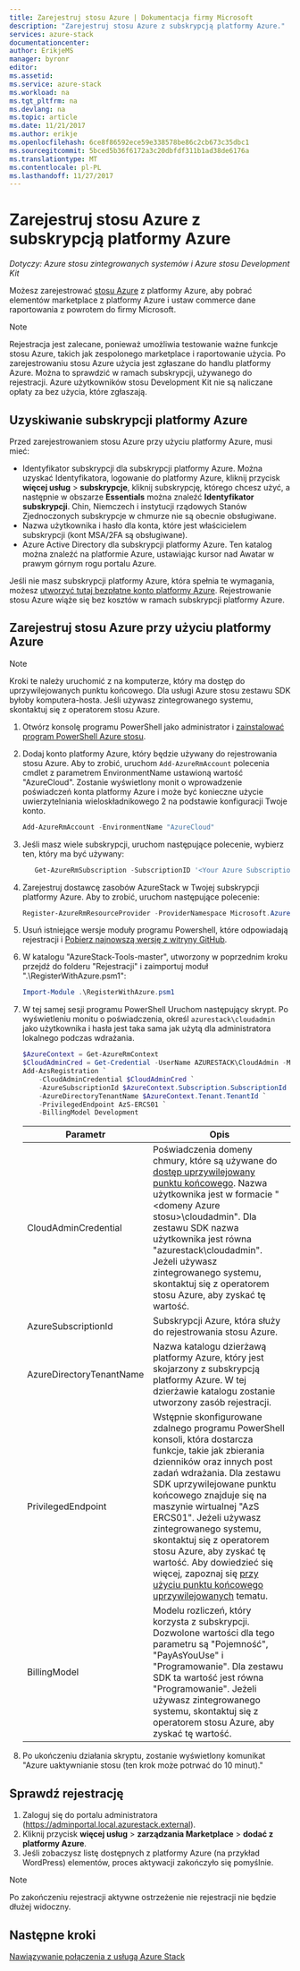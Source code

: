 ```yaml
---
title: Zarejestruj stosu Azure | Dokumentacja firmy Microsoft
description: "Zarejestruj stosu Azure z subskrypcją platformy Azure."
services: azure-stack
documentationcenter: 
author: ErikjeMS
manager: byronr
editor: 
ms.assetid: 
ms.service: azure-stack
ms.workload: na
ms.tgt_pltfrm: na
ms.devlang: na
ms.topic: article
ms.date: 11/21/2017
ms.author: erikje
ms.openlocfilehash: 6ce8f86592ece59e338578be86c2cb673c35dbc1
ms.sourcegitcommit: 5bced5b36f6172a3c20dbfdf311b1ad38de6176a
ms.translationtype: MT
ms.contentlocale: pl-PL
ms.lasthandoff: 11/27/2017
---
```

# <a name="register-azure-stack-with-your-azure-subscription"></a>Zarejestruj stosu Azure z subskrypcją platformy Azure

*Dotyczy: Azure stosu zintegrowanych systemów i Azure stosu Development Kit*

Możesz zarejestrować [stosu Azure](azure-stack-poc.md) z platformy Azure, aby pobrać elementów marketplace z platformy Azure i ustaw commerce dane raportowania z powrotem do firmy Microsoft. 

> [!NOTE]
>Rejestracja jest zalecane, ponieważ umożliwia testowanie ważne funkcje stosu Azure, takich jak zespolonego marketplace i raportowanie użycia. Po zarejestrowaniu stosu Azure użycia jest zgłaszane do handlu platformy Azure. Można to sprawdzić w ramach subskrypcji, używanego do rejestracji. Azure użytkowników stosu Development Kit nie są naliczane opłaty za bez użycia, które zgłaszają.
>


## <a name="get-azure-subscription"></a>Uzyskiwanie subskrypcji platformy Azure

Przed zarejestrowaniem stosu Azure przy użyciu platformy Azure, musi mieć:

- Identyfikator subskrypcji dla subskrypcji platformy Azure. Można uzyskać Identyfikatora, logowanie do platformy Azure, kliknij przycisk **więcej usług** > **subskrypcje**, kliknij subskrypcję, którego chcesz użyć, a następnie w obszarze **Essentials** można znaleźć **Identyfikator subskrypcji**. Chin, Niemczech i instytucji rządowych Stanów Zjednoczonych subskrypcje w chmurze nie są obecnie obsługiwane.
- Nazwa użytkownika i hasło dla konta, które jest właścicielem subskrypcji (kont MSA/2FA są obsługiwane).
- Azure Active Directory dla subskrypcji platformy Azure. Ten katalog można znaleźć na platformie Azure, ustawiając kursor nad Awatar w prawym górnym rogu portalu Azure. 

Jeśli nie masz subskrypcji platformy Azure, która spełnia te wymagania, możesz [utworzyć tutaj bezpłatne konto platformy Azure](https://azure.microsoft.com/en-us/free/?b=17.06). Rejestrowanie stosu Azure wiąże się bez kosztów w ramach subskrypcji platformy Azure.


## <a name="register-azure-stack-with-azure"></a>Zarejestruj stosu Azure przy użyciu platformy Azure

> [!NOTE]
> Kroki te należy uruchomić z na komputerze, który ma dostęp do uprzywilejowanych punktu końcowego. Dla usługi Azure stosu zestawu SDK byłoby komputera-hosta. Jeśli używasz zintegrowanego systemu, skontaktuj się z operatorem stosu Azure.
>

1. Otwórz konsolę programu PowerShell jako administrator i [zainstalować program PowerShell Azure stosu](azure-stack-powershell-install.md).  

2. Dodaj konto platformy Azure, który będzie używany do rejestrowania stosu Azure. Aby to zrobić, uruchom `Add-AzureRmAccount` polecenia cmdlet z parametrem EnvironmentName ustawioną wartość "AzureCloud". Zostanie wyświetlony monit o wprowadzenie poświadczeń konta platformy Azure i może być konieczne użycie uwierzytelniania wieloskładnikowego 2 na podstawie konfiguracji Twoje konto. 

   ```Powershell
   Add-AzureRmAccount -EnvironmentName "AzureCloud"
   ```

3. Jeśli masz wiele subskrypcji, uruchom następujące polecenie, wybierz ten, który ma być używany:  

   ```powershell
      Get-AzureRmSubscription -SubscriptionID '<Your Azure Subscription GUID>' | Select-AzureRmSubscription
   ```

4. Zarejestruj dostawcę zasobów AzureStack w Twojej subskrypcji platformy Azure. Aby to zrobić, uruchom następujące polecenie:

   ```Powershell
   Register-AzureRmResourceProvider -ProviderNamespace Microsoft.AzureStack
   ```

5. Usuń istniejące wersje moduły programu Powershell, które odpowiadają rejestracji i [Pobierz najnowszą wersję z witryny GitHub](azure-stack-powershell-download.md).  

6. W katalogu "AzureStack-Tools-master", utworzony w poprzednim kroku przejdź do folderu "Rejestracji" i zaimportuj moduł ".\RegisterWithAzure.psm1":  

   ```powershell 
   Import-Module .\RegisterWithAzure.psm1 
   ```

7. W tej samej sesji programu PowerShell Uruchom następujący skrypt. Po wyświetleniu monitu o poświadczenia, określ `azurestack\cloudadmin` jako użytkownika i hasła jest taka sama jak użytą dla administratora lokalnego podczas wdrażania.  

   ```powershell
   $AzureContext = Get-AzureRmContext
   $CloudAdminCred = Get-Credential -UserName AZURESTACK\CloudAdmin -Message "Enter the cloud domain credentials to access the privileged endpoint"
   Add-AzsRegistration `
       -CloudAdminCredential $CloudAdminCred `
       -AzureSubscriptionId $AzureContext.Subscription.SubscriptionId `
       -AzureDirectoryTenantName $AzureContext.Tenant.TenantId `
       -PrivilegedEndpoint AzS-ERCS01 `
       -BillingModel Development 
   ```

   | Parametr | Opis |
   | -------- | ------------- |
   | CloudAdminCredential | Poświadczenia domeny chmury, które są używane do [dostęp uprzywilejowany punktu końcowego](azure-stack-privileged-endpoint.md#access-the-privileged-endpoint). Nazwa użytkownika jest w formacie "\<domeny Azure stosu\>\cloudadmin". Dla zestawu SDK nazwa użytkownika jest równa "azurestack\cloudadmin". Jeżeli używasz zintegrowanego systemu, skontaktuj się z operatorem stosu Azure, aby zyskać tę wartość.|
   | AzureSubscriptionId | Subskrypcji Azure, która służy do rejestrowania stosu Azure.|
   | AzureDirectoryTenantName | Nazwa katalogu dzierżawą platformy Azure, który jest skojarzony z subskrypcją platformy Azure. W tej dzierżawie katalogu zostanie utworzony zasób rejestracji. |
   | PrivilegedEndpoint | Wstępnie skonfigurowane zdalnego programu PowerShell konsoli, która dostarcza funkcje, takie jak zbierania dzienników oraz innych post zadań wdrażania. Dla zestawu SDK uprzywilejowane punktu końcowego znajduje się na maszynie wirtualnej "AzS ERCS01". Jeżeli używasz zintegrowanego systemu, skontaktuj się z operatorem stosu Azure, aby zyskać tę wartość. Aby dowiedzieć się więcej, zapoznaj się [przy użyciu punktu końcowego uprzywilejowanych](azure-stack-privileged-endpoint.md) tematu.|
   | BillingModel | Modelu rozliczeń, który korzysta z subskrypcji. Dozwolone wartości dla tego parametru są "Pojemność", "PayAsYouUse" i "Programowanie". Dla zestawu SDK ta wartość jest równa "Programowanie". Jeżeli używasz zintegrowanego systemu, skontaktuj się z operatorem stosu Azure, aby zyskać tę wartość. |

8. Po ukończeniu działania skryptu, zostanie wyświetlony komunikat "Azure uaktywnianie stosu (ten krok może potrwać do 10 minut)." 

## <a name="verify-the-registration"></a>Sprawdź rejestrację

1. Zaloguj się do portalu administratora (https://adminportal.local.azurestack.external).
2. Kliknij przycisk **więcej usług** > **zarządzania Marketplace** > **dodać z platformy Azure**.
3. Jeśli zobaczysz listę dostępnych z platformy Azure (na przykład WordPress) elementów, proces aktywacji zakończyło się pomyślnie.

> [!NOTE]
> Po zakończeniu rejestracji aktywne ostrzeżenie nie rejestracji nie będzie dłużej widoczny.

## <a name="next-steps"></a>Następne kroki

[Nawiązywanie połączenia z usługą Azure Stack](azure-stack-connect-azure-stack.md)


